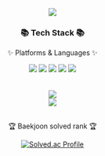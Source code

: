 <div align=center>
	<img src="https://capsule-render.vercel.app/api?type=waving&color=auto&height=200&section=header&text=HyunMin's%20github&fontSize=90" />	
</div>
<div align="center">
	<h3>📚 Tech Stack 📚</h3>
	<p>✨ Platforms & Languages ✨</p>
</div>
<div align="center">
	<img src="https://img.shields.io/badge/Java-007396?style=flat&logo=Conda-Forge&logoColor=white" />
	<img src="https://img.shields.io/badge/HTML5-E34F26?style=flat&logo=HTML5&logoColor=white" />
	<img src="https://img.shields.io/badge/CSS3-1572B6?style=flat&logo=CSS3&logoColor=white" />
	<img src="https://img.shields.io/badge/JavaScript-F7DF1E?style=flat&logo=JavaScript&logoColor=white" />
  <img src="https://img.shields.io/badge/C++-00599C?style=flat&logo=C++&logoColor=white" />
</div>
<br>
<div align=center>
	<br>
	<img src="https://github-readme-stats.vercel.app/api?username=lhm6179&show_icons=true&theme=algoria"/>
	<br>
	<img src="https://github-readme-stats.vercel.app/api?username=lhm6179&show_icons=true"/>
	<br>
	<br>
<p>🏆 Baekjoon solved rank 🏆</p>
	
[![Solved.ac Profile](http://mazassumnida.wtf/api/v2/generate_badge?boj=lhm6179)](https://solved.ac/lhm6179)
</div>

